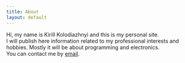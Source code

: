 ```yaml
---
title: About
layout: default
---
```


Hi, my name is Kirill Kolodiazhnyi and this is my personal site.  
I will publish here information related to my professional interests and hobbies. Mostly it will be about programming and electronics.  
You can contact me by [email](mailto:kirill@c-vision.com.ua).  